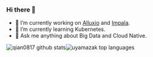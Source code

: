 ### Hi there 👋

- 🔭 I’m currently working on [Alluxio](https://github.com/alluxio/alluxio) and [Impala](https://github.com/apache/impala).
- 🌱 I’m currently learning Kubernetes.
- 💬 Ask me anything about Big Data and Cloud Native.

<img src="https://github-readme-stats.vercel.app/api?username=qian0817&show_icons=true&count_private=true&hide_title=true" alt="qian0817 github stats"><img src="https://github-readme-stats.vercel.app/api/top-langs/?username=qian0817&layout=compact&hide=css,html" alt="uyamazak top languages">
